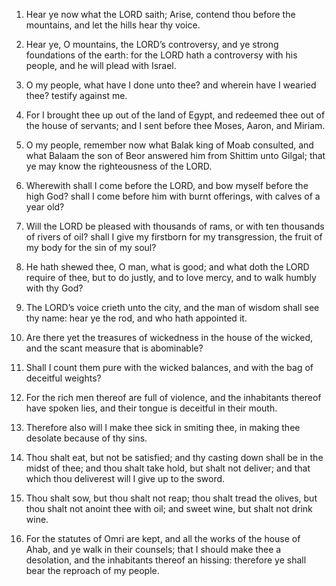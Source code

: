 1. Hear ye now what the LORD saith; Arise, contend thou before the
mountains, and let the hills hear thy voice.

2. Hear ye, O mountains, the LORD’s controversy, and ye strong
foundations of the earth: for the LORD hath a controversy with his
people, and he will plead with Israel.

3. O my people, what have I done unto thee? and wherein have I
wearied thee? testify against me.

4. For I brought thee up out of the land of Egypt, and redeemed thee
out of the house of servants; and I sent before thee Moses, Aaron, and
Miriam.

5. O my people, remember now what Balak king of Moab consulted, and
what Balaam the son of Beor answered him from Shittim unto Gilgal;
that ye may know the righteousness of the LORD.

6. Wherewith shall I come before the LORD, and bow myself before the
high God? shall I come before him with burnt offerings, with calves of
a year old?

7. Will the LORD be pleased with thousands of rams, or
with ten thousands of rivers of oil? shall I give my firstborn for my
transgression, the fruit of my body for the sin of my soul?

8. He
hath shewed thee, O man, what is good; and what doth the LORD require
of thee, but to do justly, and to love mercy, and to walk humbly with
thy God?

9. The LORD’s voice crieth unto the city, and the man of
wisdom shall see thy name: hear ye the rod, and who hath appointed it.

10. Are there yet the treasures of wickedness in the house of the
wicked, and the scant measure that is abominable?

11. Shall I count
them pure with the wicked balances, and with the bag of deceitful
weights?

12. For the rich men thereof are full of violence, and the
inhabitants thereof have spoken lies, and their tongue is deceitful in
their mouth.

13. Therefore also will I make thee sick in smiting thee, in making
thee desolate because of thy sins.

14. Thou shalt eat, but not be satisfied; and thy casting down shall
be in the midst of thee; and thou shalt take hold, but shalt not
deliver; and that which thou deliverest will I give up to the sword.

15. Thou shalt sow, but thou shalt not reap; thou shalt tread the
olives, but thou shalt not anoint thee with oil; and sweet wine, but
shalt not drink wine.

16. For the statutes of Omri are kept, and all the works of the house
of Ahab, and ye walk in their counsels; that I should make thee a
desolation, and the inhabitants thereof an hissing: therefore ye shall
bear the reproach of my people.